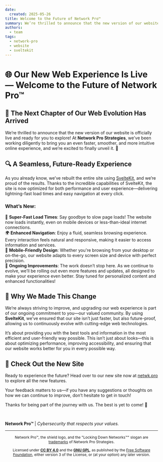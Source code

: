 ```yaml
---
date:
  created: 2025-05-26
title: Welcome to the Future of Network Pro™
summary: We’re thrilled to announce that the new version of our website is officially live and ready for you to explore!
authors:
  - team
tags:
  - network-pro
  - website
  - sveltekit
---
```


# 🌐 Our New Web Experience Is Live — Welcome to the Future of Network Pro™

## 🚀 The Next Chapter of Our Web Evolution Has Arrived

We’re thrilled to announce that the new version of our website is officially live and ready for you to explore! At **Network Pro Strategies**, we've been working diligently to bring you an even faster, smoother, and more intuitive online experience, and we’re excited to finally unveil it. 🎉

## 🔍 A Seamless, Future-Ready Experience

As you already know, we’ve rebuilt the entire site using [SvelteKit](https://svelte.dev/docs/kit/introduction), and we’re proud of the results. Thanks to the incredible capabilities of SvelteKit, the site is now optimized for both performance and user experience—delivering lightning-fast load times and easy navigation at every click.

<!-- more -->

<!-- markdownlint-disable MD026 -->

### What’s New:

<!-- markdownlint-enable MD026 -->

💨 **Super-Fast Load Times**: Say goodbye to slow page loads! The website now loads instantly, even on mobile devices or less-than-ideal internet connections.  
🌍 **Enhanced Navigation**: Enjoy a fluid, seamless browsing experience. Every interaction feels natural and responsive, making it easier to access information and services.  
📱 **Mobile-Friendly Design**: Whether you're browsing from your desktop or on-the-go, our website adapts to every screen size and device with perfect precision.  
🔧 **Ongoing Improvements**: The work doesn’t stop here. As we continue to evolve, we’ll be rolling out even more features and updates, all designed to make your experience even better. Stay tuned for personalized content and enhanced functionalities!

## 🎯 Why We Made This Change

We’re always striving to improve, and upgrading our web experience is part of our ongoing commitment to you—our valued community. By using **SvelteKit**, we’ve ensured that our site isn’t just faster, but also future-proof, allowing us to continuously evolve with cutting-edge web technologies.

It’s about providing you with the best tools and information in the most efficient and user-friendly way possible. This isn’t just about looks—this is about optimizing performance, improving accessibility, and ensuring that our website works better for you in every possible way.

## 📣 Check Out the New Site

Ready to experience the future? Head over to our new site now at [netwk.pro](https://netwk.pro) to explore all the new features.

Your feedback matters to us—if you have any suggestions or thoughts on how we can continue to improve, don’t hesitate to get in touch!

Thanks for being part of the journey with us. The best is yet to come! 🚀

&nbsp;

**Network Pro™** | _Cybersecurity that respects your values._

---

<div style="font-size: 12px; text-align: center;">

<p>Network Pro&trade;, the shield logo, and the "Locking Down Networks&trade;" slogan are <a href="https://netwk.pro/license#trademark" target="_self">trademarks</a> of Network Pro Strategies.</p>

<p>Licensed under <a href="https://netwk.pro/license#cc-by" target="_self"><strong>CC BY 4.0</strong></a> and the <a href="https://netwk.pro/license#gnu-gpl" target="_self"><strong>GNU GPL</strong></a>, as published by the <a rel="noopener noreferrer" href="https://fsf.org" target="_blank">Free Software Foundation</a>, either version 3 of the License, or (at your option) any later version.</p>

</div>
